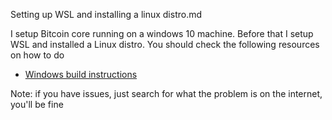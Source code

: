 Setting up WSL  and installing a linux distro.md

I setup Bitcoin core running on a windows 10 machine.
Before that I setup WSL and installed a Linux distro.
You should check the following resources on how to do 

- [Windows build instructions](https://github.com/Blazing-Mike/bitcoin/blob/master/doc/build-windows.md)

Note: if you have issues, just search for what the problem is on the internet, you'll be fine 
